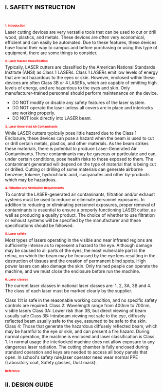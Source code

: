 <!-- lasercutting/laser.md -->
<h1 style="font-size:2vw"><span style="color:black">I. SAFETY INSTRUCTION</span></h1>
<br>

<h1 style="font-size:1vw"><span style="color:red">1. Introduction</span></h1>
     Laser cutting devices are very versatile tools that can be used to cut or drill wood, plastics, and metals. These devices are often very economical, efficient and can easily be automated. Due to these features, these devices have found their way to campus and before purchasing or using this type of equipment, there are some things to consider.
<h1 style="font-size:1vw"><span style="color:red">2. Laser Hazard Classification</span></h1>
Typically, LASER cutters are classified by the American National Standards Institute (ANSI) as Class 1 LASERs. Class 1 LASERs emit low levels of energy that are not hazardous to the eyes or skin. However, enclosed within these devices are often Class 3B or 4 LASERs, which are capable of emitting high levels of energy, and are hazardous to the eyes and skin. Only manufacturer-trained personnel should perform maintenance on the device.
<br> 

- DO NOT modify or disable any safety features of the laser system.
- DO NOT operate the laser unless all covers are in place and interlocks are working properly.
- DO NOT look directly into LASER beam.

<h1 style="font-size:1vw"><span style="color:red">3. Laser Generated Air Contaminants</span></h1>
While LASER cutters typically pose little hazard due to the Class 1 Enclosure, these devices can pose a hazard when the beam is used to cut or drill certain metals, plastics, and other materials. As the beam strikes these materials, there is potential to produce Laser-Generated Air Contaminants. These contaminants may be gaseous or particulate and can, under certain conditions, pose health risks to those exposed to them. The contaminant generated will depend on the type of material that is being cut or drilled. Cutting or drilling of some materials can generate airborne benzene, toluene, hydrochloric acid, isocyanates and other by-products which may be hazardous.

<h1 style="font-size:1vw"><span style="color:red">4. Filtration and Ventilation Requirements</span></h1>
To control the LASER-generated air contaminants, filtration and/or exhaust systems must be used to reduce or eliminate personnel exposures. In addition to reducing or eliminating personnel exposures, proper removal of contaminants is essential to ensure a properly functioning LASER cutter, as well as producing a quality product. The choice of whether to use filtration or exhaust systems will be specified by the manufacturer and these specifications should be followed. 

<h1 style="font-size:1vw"><span style="color:red">5. Laser safety</span></h1>
Most types of lasers operating in the visible and near infrared regions are sufficiently intense as to represent a hazard to the eye. Although damage may be caused to all parts of the eyes, the most vulnerable part is the retina, on which the beam may be focussed by the eye lens resulting in the destruction of tissues and the creation of permanent blind spots. High power lasers can also damage the skin. Only trained peaple can operate the machine, and we must close the enclosure before run the machine.

<h1 style="font-size:1vw"><span style="color:red">6. Laser classes</span></h1>
The current laser classes in national laser classes are: 1, 2, 3A, 3B and 4. The class of each laser must be marked clearly by the supplier.

Class 1:It is safe in the reasonable working condition, and no specific safety controls are required.
Class 2: Wavelength range from 400nm to 700nm, visible lasers
Class 3A: Lower risk than 3B, but direct viewing of beam usually safe
Class 3B: Intrabeam viewing not safe to the eye, diffusely reflected beam usually safe to the eye, assumed to be safe to the skin.
Class 4: Those that generate the hazardous diffusely reflected beam, which may be harmful to the eye or skin, and can present a fire hazard.
During normal operation, the machine is enclosed and laser classification is Class 1. In normal usage the interlocked machine does not allow exposure to any dangerous laser radiation. The cutting chamber is fully enclosed during standard operation and keys are needed to access all body panels that open. In school's safety rule,laser operator need wear normal PPE (Laboratory coat, Safety glasses, Dust mask).

<h1 style="font-size:1vw"><span style="color:red">Reference</span></h1>

<h1 style="font-size:2vw"><span style="color:black">II. DESIGN GUIDE</span></h1>